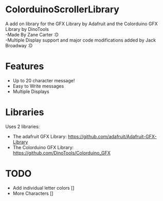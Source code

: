 ColorduinoScrollerLibrary
=========================

A add on library for the GFX Library by Adafruit and the Colorduino GFX Library by DinoTools                                
-Made By Zane Carter :D                                                                                                   
-Multiple Display support and major code modifications added by Jack Broadway :D

Features
========


- Up to 20 character message!
- Easy to Write messages
- Multiple Displays

Libraries
=========

Uses 2 libraries:

- The adafruit GFX Library: https://github.com/adafruit/Adafruit-GFX-Library
- The Colorduino GFX Library: https://github.com/DinoTools/Colorduino_GFX

TODO
====

- Add individual letter colors []
- More Characters []
